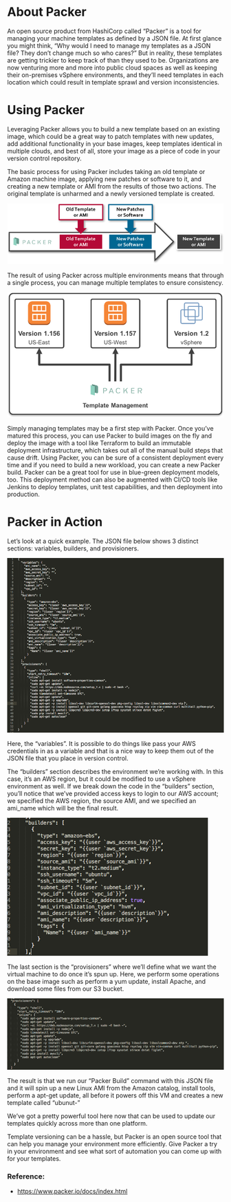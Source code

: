 # About Packer
An open source product from HashiCorp called “Packer” is a tool for managing your machine templates as defined by a JSON file. At first glance you might think, “Why would I need to manage my templates as a JSON file? They don’t change much so who cares?” But in reality, these templates are getting trickier to keep track of than they used to be. Organizations are now venturing more and more into public cloud spaces as well as keeping their on-premises vSphere environments, and they’ll need templates in each location which could result in template sprawl and version inconsistencies.

# Using Packer

Leveraging Packer allows you to build a new template based on an existing image, which could be a great way to patch templates with new updates, add additional functionality in your base images, keep templates identical in multiple clouds, and best of all, store your image as a piece of code in your version control repository.

The basic process for using Packer includes taking an old template or Amazon machine image, applying new patches or software to it, and creating a new template or AMI from the results of those two actions. The original template is unharmed and a newly versioned template is created.

![alt text](../images/img1.png)

The result of using Packer across multiple environments means that through a single process, you can manage multiple templates to ensure consistency.

![alt text](../images/img2.png)

Simply managing templates may be a first step with Packer. Once you’ve matured this process, you can use Packer to build images on the fly and deploy the image with a tool like Terraform to build an immutable deployment infrastructure, which takes out all of the manual build steps that cause drift. Using Packer, you can be sure of a consistent deployment every time and if you need to build a new workload, you can create a new Packer build. Packer can be a great tool for use in blue-green deployment models, too. This deployment method can also be augmented with CI/CD tools like Jenkins to deploy templates, unit test capabilities, and then deployment into production.

# Packer in Action

Let’s look at a quick example. The JSON file below shows 3 distinct sections: variables, builders, and provisioners.

![alt text](../images/img3.png)


Here, the “variables”. It is possible to do things like pass your AWS credentials in as a variable and that is a nice way to keep them out of the JSON file that you place in version control.

The “builders” section describes the environment we’re working with. In this case, it’s an AWS region, but it could be modified to use a vSphere environment as well. If we break down the code in the “builders” section, you’ll notice that we’ve provided access keys to login to our AWS account; we specified the AWS region, the source AMI, and we specified an ami_name which will be the final result.

![alt text](../images/img4.png)

The last section is the “provisioners” where we’ll define what we want the virtual machine to do once it’s spun up. Here, we perform some operations on the base image such as perform a yum update, install Apache, and download some files from our S3 bucket.

![alt text](../images/img5.png)

The result is that we run our “Packer Build” command with this JSON file and it will spin up a new Linux AMI from the Amazon catalog, install tools, perform a apt-get update,  all before it powers off this VM and creates a new template called “ubunut-”

We’ve got a pretty powerful tool here now that can be used to update our templates quickly across more than one platform.

Template versioning can be a hassle, but Packer is an open source tool that can help you manage your environment more efficiently. Give Packer a try in your environment and see what sort of automation you can come up with for your templates. 

### Reference:
- https://www.packer.io/docs/index.html
